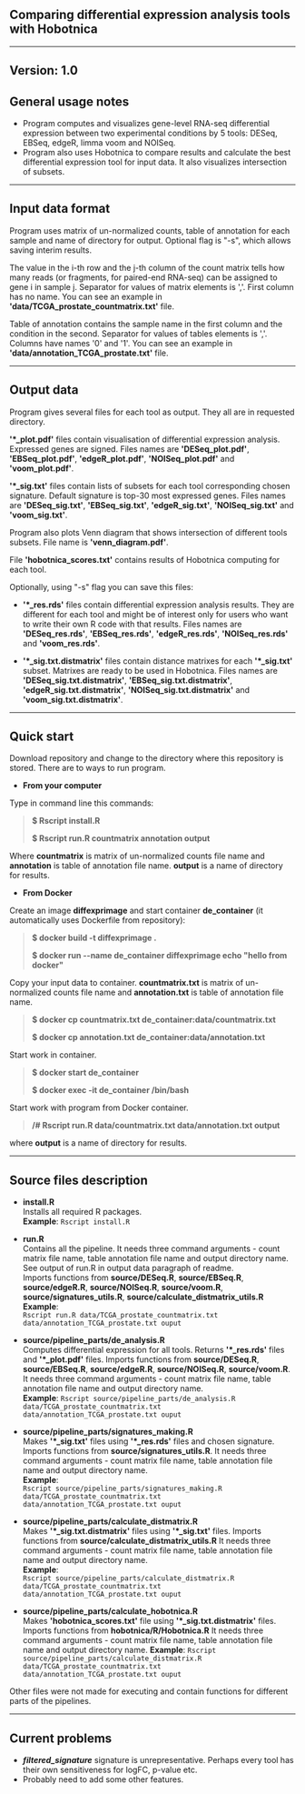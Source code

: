 Comparing differential expression analysis tools with Hobotnica
--------------------------------------------------------------------------------------
---------------------------------------------------------------------------------------


Version: 1.0
------------

General usage notes
-------------------
- Program computes and visualizes gene-level RNA-seq differential expression
between two experimental conditions by 5 tools: DESeq, EBSeq, edgeR, 
limma voom and NOISeq. 
- Program also uses Hobotnica to compare results and calculate the best 
differential expression tool for input data. It also visualizes intersection 
of subsets.

----------------------------------------------------------------
Input data format
-----------------
Program uses matrix of un-normalized counts, table of annotation for 
each sample and name of directory for output. Optional flag is "-s", 
which allows saving interim results.

The value in the i-th row and the j-th column of the count matrix tells 
how many reads (or fragments, for paired-end RNA-seq) can be assigned to 
gene i in sample j. Separator for values of matrix elements is ','. First 
column has no name. You can see an example in 
**'data/TCGA_prostate_countmatrix.txt'** file.

Table of annotation contains the sample name in the first column and 
the condition in the second. Separator for values of tables elements is ','.
Columns have names '0' and '1'. You can see an example in 
**'data/annotation_TCGA_prostate.txt'** file.


-----------------------------------------------------------------------------
Output data
-----------
Program gives several files for each tool as output. They all are in 
requested directory.

**'\*_plot.pdf'** files contain visualisation of differential expression analysis.
Expressed genes are signed. Files names are **'DESeq_plot.pdf'**, 
**'EBSeq_plot.pdf'**, **'edgeR_plot.pdf'**, **'NOISeq_plot.pdf'**
and **'voom_plot.pdf'**.

**'\*_sig.txt'** files contain lists of subsets for each tool corresponding 
chosen signature. Default signature is top-30 most expressed genes. Files 
names are **'DESeq_sig.txt'**, **'EBSeq_sig.txt'**, **'edgeR_sig.txt'**,
**'NOISeq_sig.txt'** and **'voom_sig.txt'**.

Program also plots Venn diagram that shows intersection of different tools 
subsets. File name is **'venn_diagram.pdf'**.

File **'hobotnica_scores.txt'** contains results of Hobotnica computing 
for each tool.

Optionally, using "-s" flag you can save this files:

- **'\*_res.rds'** files contain differential expression analysis results. They 
are different for each tool and might be of interest only for users who 
want to write their own R code with that results. Files names are 
**'DESeq_res.rds'**, **'EBSeq_res.rds'**, **'edgeR_res.rds'**, 
**'NOISeq_res.rds'** and **'voom_res.rds'**.

- **'\*_sig.txt.distmatrix'** files contain distance matrixes for each 
**'\*_sig.txt'** subset. Matrixes are ready to be used in Hobotnica. Files names are 
**'DESeq_sig.txt.distmatrix'**, **'EBSeq_sig.txt.distmatrix'**, 
**'edgeR_sig.txt.distmatrix'**, **'NOISeq_sig.txt.distmatrix'** and 
**'voom_sig.txt.distmatrix'**.



---------------------------------------------------------------------------

Quick start
------------
Download repository and change to the directory where this repository 
is stored. There are to ways to run program.
- **From your computer**

Type in command line this commands:

> **$ Rscript install.R**
> 
> **$ Rscript run.R countmatrix annotation output** 

Where **countmatrix** is matrix of un-normalized counts file name and 
**annotation** is table of annotation file name. **output** is a name
of directory for results.

- **From Docker**

Create an image **diffexprimage** and start container **de_container**
(it automatically uses Dockerfile from repository):
> **$ docker build -t diffexprimage .**
> 
> **$ docker run --name de_container diffexprimage echo "hello from docker"**
>
Copy your input data to container. **countmatrix.txt** is matrix of 
un-normalized counts file name and **annotation.txt** is table of 
annotation file name.
> 
> **$ docker cp countmatrix.txt de_container:data/countmatrix.txt**
> 
> **$ docker cp annotation.txt de_container:data/annotation.txt**
>
Start work in container.
> **$ docker start de_container**
> 
> **$ docker exec -it de_container /bin/bash**
> 
Start work with program from Docker container.
> **/# Rscript run.R data/countmatrix.txt data/annotation.txt output**
>
where **output** is a name of directory for results.

-------------------------------------

Source files description
-----------------

- **install.R** \
Installs all required R packages.\
**Example**: 
`Rscript install.R`


- **run.R** \
Contains all the pipeline. It needs three command arguments - count 
matrix file name, table annotation file name and output directory name. 
See output of run.R in output data paragraph of readme.\
Imports functions from **source/DESeq.R**, **source/EBSeq.R**, 
**source/edgeR.R**, **source/NOISeq.R**, **source/voom.R**, 
**source/signatures_utils.R**, **source/calculate_distmatrix_utils.R** \
**Example**: \
`Rscript run.R data/TCGA_prostate_countmatrix.txt 
data/annotation_TCGA_prostate.txt ouput`


- **source/pipeline_parts/de_analysis.R**\
Computes differential expression for all tools. Returns **'\*_res.rds'**
files and **'\*_plot.pdf'** files. Imports functions from **source/DESeq.R**,
**source/EBSeq.R**, **source/edgeR.R**, **source/NOISeq.R**, 
**source/voom.R**.  It needs three command arguments - count 
matrix file name, table annotation file name and output directory name. \
**Example**: 
`Rscript source/pipeline_parts/de_analysis.R data/TCGA_prostate_countmatrix.txt 
data/annotation_TCGA_prostate.txt ouput`


- **source/pipeline_parts/signatures_making.R**\
Makes **'\*_sig.txt'** files using **'\*_res.rds'** files and chosen 
signature. Imports functions from **source/signatures_utils.R**.
It needs three command arguments - count matrix file name, table 
annotation file name and output directory name. \
**Example**: \
`Rscript source/pipeline_parts/signatures_making.R data/TCGA_prostate_countmatrix.txt 
data/annotation_TCGA_prostate.txt ouput`


- **source/pipeline_parts/calculate_distmatrix.R**\
Makes **'\*_sig.txt.distmatrix'** files using **'\*_sig.txt'** files. 
Imports functions from **source/calculate_distmatrix_utils.R**
It needs three command arguments - count matrix file name, table 
annotation file name and output directory name.\
**Example**: \
`Rscript source/pipeline_parts/calculate_distmatrix.R data/TCGA_prostate_countmatrix.txt 
data/annotation_TCGA_prostate.txt ouput`

- **source/pipeline_parts/calculate_hobotnica.R**\
Makes **'hobotnica_scores.txt'** file using **'\*_sig.txt.distmatrix'** 
files. 
Imports functions from **hobotnica/R/Hobotnica.R**
It needs three command arguments - count matrix file name, table 
annotation file name and output directory name.
**Example**: 
`Rscript source/pipeline_parts/calculate_distmatrix.R data/TCGA_prostate_countmatrix.txt 
data/annotation_TCGA_prostate.txt ouput`


Other files were not made for executing and contain functions for different parts of the pipelines.

-------------------------------------------------------------------------

Current problems
----------------
- ***filtered_signature*** signature is unrepresentative. Perhaps every 
tool has their own sensitiveness for logFC, p-value etc.
- Probably need to add some other features.





